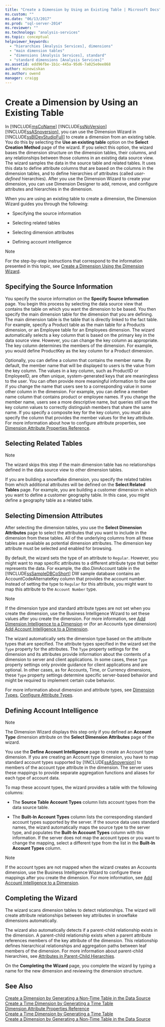 ```yaml
---
title: "Create a Dimension by Using an Existing Table | Microsoft Docs"
ms.custom: ""
ms.date: "06/13/2017"
ms.prod: "sql-server-2014"
ms.reviewer: ""
ms.technology: "analysis-services"
ms.topic: conceptual
helpviewer_keywords: 
  - "hierarchies [Analysis Services], dimensions"
  - "main dimension tables"
  - "dimensions [Analysis Services], standard"
  - "standard dimensions [Analysis Services]"
ms.assetid: edd96fbe-1b1c-445a-95d6-7a025e0ee868
author: minewiskan
ms.author: owend
manager: craigg
---
```

# Create a Dimension by Using an Existing Table
  In [!INCLUDE[msCoName](../../includes/msconame-md.md)] [!INCLUDE[ssNoVersion](../../includes/ssnoversion-md.md)] [!INCLUDE[ssASnoversion](../../includes/ssasnoversion-md.md)], you can use the Dimension Wizard in [!INCLUDE[ssBIDevStudioFull](../../includes/ssbidevstudiofull-md.md)] to create a dimension from an existing table. You do this by selecting the **Use an existing table** option on the **Select Creation Method** page of the wizard. If you select this option, the wizard bases the dimension structure on the dimension tables, their columns, and any relationships between those columns in an existing data source view. The wizard samples the data in the source table and related tables. It uses this data to define attribute columns that are based on the columns in the dimension tables, and to define hierarchies of attributes (called *user-defined* hierarchies). After you use the Dimension Wizard to create your dimension, you can use Dimension Designer to add, remove, and configure attributes and hierarchies in the dimension.  
  
 When you are using an existing table to create a dimension, the Dimension Wizard guides you through the following:  
  
-   Specifying the source information  
  
-   Selecting related tables  
  
-   Selecting dimension attributes  
  
-   Defining account intelligence  
  
> [!NOTE]  
>  For the step-by-step instructions that correspond to the information presented in this topic, see [Create a Dimension Using the Dimension Wizard](create-a-dimension-using-the-dimension-wizard.md).  
  
## Specifying the Source Information  
 You specify the source information on the **Specify Source Information** page. You begin this process by selecting the data source view that contains the table on which you want the dimension to be based. You then specify the main dimension table for the dimension that you are defining. The main dimension table is the table that is directly linked to the fact table. For example, specify a Product table as the main table for a Products dimension, or an Employee table for an Employees dimension. The wizard automatically selects a key column that is based on the primary key in the data source view. However, you can change the key column as appropriate. The key column determines the members of the dimension. For example, you would define ProductKey as the key column for a Product dimension.  
  
 Optionally, you can define a column that contains the member name. By default, the member name that will be displayed to users is the value from the key column. The values in a key column, such as ProductID or EmployeeID, are often unique, system-generated keys that are meaningless to the user. You can often provide more meaningful information to the user if you change the name that users see to a corresponding value in some other column in the dimension. For example, you can define a member name column that contains product or employee names. If you change the member name, users see a more descriptive name, but queries still use the key column values to correctly distinguish members that share the same name. If you specify a composite key for the key column, you must also specify the column that provides the member values for the key attribute. For more information about how to configure attribute properties, see [Dimension Attribute Properties Reference](dimension-attribute-properties-reference.md).  
  
## Selecting Related Tables  
  
> [!NOTE]  
>  The wizard skips this step if the main dimension table has no relationships defined in the data source view to other dimension tables.  
  
 If you are building a snowflake dimension, you specify the related tables from which additional attributes will be defined on the **Select Related Tables** page. For example, you are building a customer dimension in which you want to define a customer geography table. In this case, you might define a geography table as a related table.  
  
## Selecting Dimension Attributes  
 After selecting the dimension tables, you use the **Select Dimension Attributes** page to select the attributes that you want to include in the dimension from these tables. All of the underlying columns from all these tables are available as potential dimension attributes. The dimension key attribute must be selected and enabled for browsing.  
  
 By default, the wizard sets the type of an attribute to `Regular`. However, you might want to map specific attributes to a different attribute type that better represents the data. For example, the dbo.DimAccount table in the [!INCLUDE[ssSampleDBCoShort](../../includes/sssampledbcoshort-md.md)] DW sample database contains an AccountCodeAlternateKey column that provides the account number. Instead of setting the type to `Regular` for this attribute, you might want to map this attribute to the `Account Number` type.  
  
> [!NOTE]  
>  If the dimension type and standard attribute types are not set when you create the dimension, use the Business Intelligence Wizard to set these values after you create the dimension. For more information, see [Add Dimension Intelligence to a Dimension](bi-wizard-add-dimension-intelligence-to-a-dimension.md) or (for an Accounts type dimension) [Add Account Intelligence to a Dimension](bi-wizard-add-account-intelligence-to-a-dimension.md).  
  
 The wizard automatically sets the dimension type based on the attribute types that are specified. The attribute types specified in the wizard set the `Type` property for the attributes. The `Type` property settings for the dimension and its attributes provide information about the contents of a dimension to server and client applications. In some cases, these `Type` property settings only provide guidance for client applications and are optional. In other cases, as for Accounts, Time, or Currency dimensions, these `Type` property settings determine specific server-based behavior and might be required to implement certain cube behavior.  
  
 For more information about dimension and attribute types, see [Dimension Types](../multidimensional-models-olap-logical-dimension-objects/database-dimension-properties-types.md), [Configure Attribute Types](attribute-properties-configure-attribute-types.md).  
  
## Defining Account Intelligence  
  
> [!NOTE]  
>  The Dimension Wizard displays this step only if you defined an **Account Type** dimension attribute on the **Select Dimension Attributes** page of the wizard.  
  
 You use the **Define Account Intelligence** page to create an Account type dimension. If you are creating an Account type dimension, you have to map standard account types supported by [!INCLUDE[ssASnoversion](../../includes/ssasnoversion-md.md)] to members of the account type attribute in the dimension. The server uses these mappings to provide separate aggregation functions and aliases for each type of account data.  
  
 To map these account types, the wizard provides a table with the following columns:  
  
-   The **Source Table Account Types** column lists account types from the data source table.  
  
-   The **Built-In Account Types** column lists the corresponding standard account types supported by the server. If the source data uses standard names, the wizard automatically maps the source type to the server type, and populates the **Built-In Account Types** column with this information. If the server does not map the account types or you want to change the mapping, select a different type from the list in the **Built-In Account Types** column.  
  
> [!NOTE]  
>  If the account types are not mapped when the wizard creates an Accounts dimension, use the Business Intelligence Wizard to configure these mappings after you create the dimension. For more information, see [Add Account Intelligence to a Dimension](bi-wizard-add-account-intelligence-to-a-dimension.md).  
  
## Completing the Wizard  
 The wizard scans dimension tables to detect relationships. The wizard will create attribute relationships between key attributes in snowflake dimensions automatically.  
  
 The wizard also automatically detects if a parent-child relationship exists in the dimension. A parent-child relationship exists when a parent attribute references members of the key attribute of the dimension. This relationship defines hierarchical relationships and aggregation paths between leaf members of the dimension. For more information about parent-child hierarchies, see [Attributes in Parent-Child Hierarchies](parent-child-dimension-attributes.md).  
  
 On the **Completing the Wizard** page, you complete the wizard by typing a name for the new dimension and reviewing the dimension structure.  
  
## See Also  
 [Create a Dimension by Generating a Non-Time Table in the Data Source](create-a-dimension-by-generating-a-non-time-table-in-the-data-source.md)   
 [Create a Time Dimension by Generating a Time Table](create-a-time-dimension-by-generating-a-time-table.md)   
 [Dimension Attribute Properties Reference](dimension-attribute-properties-reference.md)   
 [Create a Time Dimension by Generating a Time Table](create-a-time-dimension-by-generating-a-time-table.md)   
 [Create a Dimension by Generating a Non-Time Table in the Data Source](create-a-dimension-by-generating-a-non-time-table-in-the-data-source.md)  
  
  
